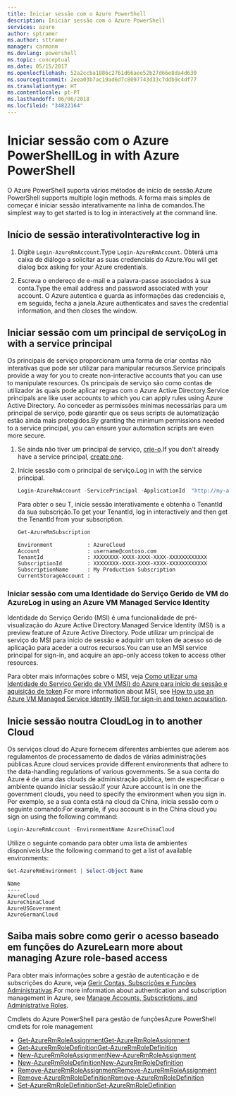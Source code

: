 ```yaml
---
title: Iniciar sessão com o Azure PowerShell
description: Iniciar sessão com o Azure PowerShell
services: azure
author: sptramer
ms.author: sttramer
manager: carmonm
ms.devlang: powershell
ms.topic: conceptual
ms.date: 05/15/2017
ms.openlocfilehash: 52a2ccba1886c2761d66aee52b27d66e8da4d630
ms.sourcegitcommit: 2eea03b7ac19ad6d7c8097743d33c7ddb9c4df77
ms.translationtype: HT
ms.contentlocale: pt-PT
ms.lasthandoff: 06/06/2018
ms.locfileid: "34822164"
---
```

# <a name="log-in-with-azure-powershell"></a><span data-ttu-id="3f6b8-103">Iniciar sessão com o Azure PowerShell</span><span class="sxs-lookup"><span data-stu-id="3f6b8-103">Log in with Azure PowerShell</span></span>

<span data-ttu-id="3f6b8-104">O Azure PowerShell suporta vários métodos de início de sessão.</span><span class="sxs-lookup"><span data-stu-id="3f6b8-104">Azure PowerShell supports multiple login methods.</span></span> <span data-ttu-id="3f6b8-105">A forma mais simples de começar é iniciar sessão interativamente na linha de comandos.</span><span class="sxs-lookup"><span data-stu-id="3f6b8-105">The simplest way to get started is to log in interactively at the command line.</span></span>

## <a name="interactive-log-in"></a><span data-ttu-id="3f6b8-106">Início de sessão interativo</span><span class="sxs-lookup"><span data-stu-id="3f6b8-106">Interactive log in</span></span>

1. <span data-ttu-id="3f6b8-107">Digite `Login-AzureRmAccount`.</span><span class="sxs-lookup"><span data-stu-id="3f6b8-107">Type `Login-AzureRmAccount`.</span></span> <span data-ttu-id="3f6b8-108">Obterá uma caixa de diálogo a solicitar as suas credenciais do Azure.</span><span class="sxs-lookup"><span data-stu-id="3f6b8-108">You will get dialog box asking for your Azure credentials.</span></span>

2. <span data-ttu-id="3f6b8-109">Escreva o endereço de e-mail e a palavra-passe associados à sua conta.</span><span class="sxs-lookup"><span data-stu-id="3f6b8-109">Type the email address and password associated with your account.</span></span> <span data-ttu-id="3f6b8-110">O Azure autentica e guarda as informações das credenciais e, em seguida, fecha a janela.</span><span class="sxs-lookup"><span data-stu-id="3f6b8-110">Azure authenticates and saves the credential information, and then closes the window.</span></span>

## <a name="log-in-with-a-service-principal"></a><span data-ttu-id="3f6b8-111">Iniciar sessão com um principal de serviço</span><span class="sxs-lookup"><span data-stu-id="3f6b8-111">Log in with a service principal</span></span>

<span data-ttu-id="3f6b8-112">Os principais de serviço proporcionam uma forma de criar contas não interativas que pode ser utilizar para manipular recursos.</span><span class="sxs-lookup"><span data-stu-id="3f6b8-112">Service principals provide a way for you to create non-interactive accounts that you can use to manipulate resources.</span></span> <span data-ttu-id="3f6b8-113">Os principais de serviço são como contas de utilizador às quais pode aplicar regras com o Azure Active Directory.</span><span class="sxs-lookup"><span data-stu-id="3f6b8-113">Service principals are like user accounts to which you can apply rules using Azure Active Directory.</span></span> <span data-ttu-id="3f6b8-114">Ao conceder as permissões mínimas necessárias para um principal de serviço, pode garantir que os seus scripts de automatização estão ainda mais protegidos.</span><span class="sxs-lookup"><span data-stu-id="3f6b8-114">By granting the minimum permissions needed to a service principal, you can ensure your automation scripts are even more secure.</span></span>

1. <span data-ttu-id="3f6b8-115">Se ainda não tiver um principal de serviço, [crie-o](create-azure-service-principal-azureps.md).</span><span class="sxs-lookup"><span data-stu-id="3f6b8-115">If you don't already have a service principal, [create one](create-azure-service-principal-azureps.md).</span></span>

2. <span data-ttu-id="3f6b8-116">Inicie sessão com o principal de serviço.</span><span class="sxs-lookup"><span data-stu-id="3f6b8-116">Log in with the service principal.</span></span>

    ```powershell
    Login-AzureRmAccount -ServicePrincipal -ApplicationId  "http://my-app" -Credential $pscredential -TenantId $tenantid
    ```

    <span data-ttu-id="3f6b8-117">Para obter o seu T, inicie sessão interativamente e obtenha o TenantId da sua subscrição.</span><span class="sxs-lookup"><span data-stu-id="3f6b8-117">To get your TenantId, log in interactively and then get the TenantId from your subscription.</span></span>

    ```powershell
    Get-AzureRmSubscription
    ```

    ```
    Environment           : AzureCloud
    Account               : username@contoso.com
    TenantId              : XXXXXXXX-XXXX-XXXX-XXXX-XXXXXXXXXXXX
    SubscriptionId        : XXXXXXXX-XXXX-XXXX-XXXX-XXXXXXXXXXXX
    SubscriptionName      : My Production Subscription
    CurrentStorageAccount :
    ```

### <a name="log-in-using-an-azure-vm-managed-service-identity"></a><span data-ttu-id="3f6b8-118">Iniciar sessão com uma Identidade do Serviço Gerido de VM do Azure</span><span class="sxs-lookup"><span data-stu-id="3f6b8-118">Log in using an Azure VM Managed Service Identity</span></span>

<span data-ttu-id="3f6b8-119">Identidade do Serviço Gerido (MSI) é uma funcionalidade de pré-visualização do Azure Active Directory.</span><span class="sxs-lookup"><span data-stu-id="3f6b8-119">Managed Service Identity (MSI) is a preview feature of Azure Active Directory.</span></span> <span data-ttu-id="3f6b8-120">Pode utilizar um principal de serviço do MSI para início de sessão e adquirir um token de acesso só de aplicação para aceder a outros recursos.</span><span class="sxs-lookup"><span data-stu-id="3f6b8-120">You can use an MSI service principal for sign-in, and acquire an app-only access token to access other resources.</span></span>

<span data-ttu-id="3f6b8-121">Para obter mais informações sobre o MSI, veja [Como utilizar uma Identidade do Serviço Gerido de VM (MSI) do Azure para início de sessão e aquisição de token](/azure/active-directory/msi-how-to-get-access-token-using-msi).</span><span class="sxs-lookup"><span data-stu-id="3f6b8-121">For more information about MSI, see [How to use an Azure VM Managed Service Identity (MSI) for sign-in and token acquisition](/azure/active-directory/msi-how-to-get-access-token-using-msi).</span></span>

## <a name="log-in-to-another-cloud"></a><span data-ttu-id="3f6b8-122">Inicie sessão noutra Cloud</span><span class="sxs-lookup"><span data-stu-id="3f6b8-122">Log in to another Cloud</span></span>

<span data-ttu-id="3f6b8-123">Os serviços cloud do Azure fornecem diferentes ambientes que aderem aos regulamentos de processamento de dados de várias administrações públicas.</span><span class="sxs-lookup"><span data-stu-id="3f6b8-123">Azure cloud services provide different environments that adhere to the data-handling regulations of various governments.</span></span> <span data-ttu-id="3f6b8-124">Se a sua conta do Azure é de uma das clouds de administração pública, tem de especificar o ambiente quando iniciar sessão.</span><span class="sxs-lookup"><span data-stu-id="3f6b8-124">If your Azure account is in one the government clouds, you need to specify the environment when you sign in.</span></span> <span data-ttu-id="3f6b8-125">Por exemplo, se a sua conta está na cloud da China, inicia sessão com o seguinte comando:</span><span class="sxs-lookup"><span data-stu-id="3f6b8-125">For example, if you account is in the China cloud you sign on using the following command:</span></span>

```powershell
Login-AzureRmAccount -EnvironmentName AzureChinaCloud
```

<span data-ttu-id="3f6b8-126">Utilize o seguinte comando para obter uma lista de ambientes disponíveis:</span><span class="sxs-lookup"><span data-stu-id="3f6b8-126">Use the following command to get a list of available environments:</span></span>

```powershell
Get-AzureRmEnvironment | Select-Object Name
```

```
Name
----
AzureCloud
AzureChinaCloud
AzureUSGovernment
AzureGermanCloud
```

## <a name="learn-more-about-managing-azure-role-based-access"></a><span data-ttu-id="3f6b8-127">Saiba mais sobre como gerir o acesso baseado em funções do Azure</span><span class="sxs-lookup"><span data-stu-id="3f6b8-127">Learn more about managing Azure role-based access</span></span>

<span data-ttu-id="3f6b8-128">Para obter mais informações sobre a gestão de autenticação e de subscrições do Azure, veja [Gerir Contas, Subscrições e Funções Administrativas](/azure/active-directory/role-based-access-control-configure).</span><span class="sxs-lookup"><span data-stu-id="3f6b8-128">For more information about authentication and subscription management in Azure, see [Manage Accounts, Subscriptions, and Administrative Roles](/azure/active-directory/role-based-access-control-configure).</span></span>

<span data-ttu-id="3f6b8-129">Cmdlets do Azure PowerShell para gestão de funções</span><span class="sxs-lookup"><span data-stu-id="3f6b8-129">Azure PowerShell cmdlets for role management</span></span>

* [<span data-ttu-id="3f6b8-130">Get-AzureRmRoleAssignment</span><span class="sxs-lookup"><span data-stu-id="3f6b8-130">Get-AzureRmRoleAssignment</span></span>](/powershell/module/AzureRM.Resources/Get-AzureRmRoleAssignment)
* [<span data-ttu-id="3f6b8-131">Get-AzureRmRoleDefinition</span><span class="sxs-lookup"><span data-stu-id="3f6b8-131">Get-AzureRmRoleDefinition</span></span>](/powershell/module/AzureRM.Resources/Get-AzureRmRoleDefinition)
* [<span data-ttu-id="3f6b8-132">New-AzureRmRoleAssignment</span><span class="sxs-lookup"><span data-stu-id="3f6b8-132">New-AzureRmRoleAssignment</span></span>](/powershell/module/AzureRM.Resources/New-AzureRmRoleAssignment)
* [<span data-ttu-id="3f6b8-133">New-AzureRmRoleDefinition</span><span class="sxs-lookup"><span data-stu-id="3f6b8-133">New-AzureRmRoleDefinition</span></span>](/powershell/module/AzureRM.Resources/New-AzureRmRoleDefinition)
* [<span data-ttu-id="3f6b8-134">Remove-AzureRmRoleAssignment</span><span class="sxs-lookup"><span data-stu-id="3f6b8-134">Remove-AzureRmRoleAssignment</span></span>](/powershell/module/AzureRM.Resources/Remove-AzureRmRoleAssignment)
* [<span data-ttu-id="3f6b8-135">Remove-AzureRmRoleDefinition</span><span class="sxs-lookup"><span data-stu-id="3f6b8-135">Remove-AzureRmRoleDefinition</span></span>](/powershell/module/AzureRM.Resources/Remove-AzureRmRoleDefinition)
* [<span data-ttu-id="3f6b8-136">Set-AzureRmRoleDefinition</span><span class="sxs-lookup"><span data-stu-id="3f6b8-136">Set-AzureRmRoleDefinition</span></span>](/powershell/moduel/AzureRM.Resources/Set-AzureRmRoleDefinition)
